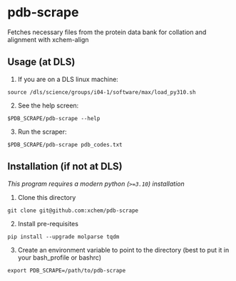 # pdb-scrape

Fetches necessary files from the protein data bank for collation and alignment with xchem-align

## Usage (at DLS)

1. If you are on a DLS linux machine:

`source /dls/science/groups/i04-1/software/max/load_py310.sh`

2. See the help screen:

`$PDB_SCRAPE/pdb-scrape --help`

3. Run the scraper:

`$PDB_SCRAPE/pdb-scrape pdb_codes.txt`

## Installation (if not at DLS)

*This program requires a modern python (`>=3.10`) installation*

1. Clone this directory

`git clone git@github.com:xchem/pdb-scrape`

2. Install pre-requisites

`pip install --upgrade molparse tqdm`

3. Create an environment variable to point to the directory (best to put it in your bash_profile or bashrc)

`export PDB_SCRAPE=/path/to/pdb-scrape`
